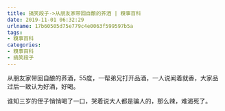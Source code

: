 ```yaml
---
title: 搞笑段子->从朋友家带回自酿的荞酒 | 糗事百科
date: 2019-11-01 06:32:29
urlname: 17b60505d75e779c4e0063f599597b5a
tags: 
- 糗事百科
categories:
- 糗事百科
- 搞笑段子
---
```

从朋友家带回自酿的荞酒，55度，一帮弟兄打开品酒，一人说闻着就香，大家品过后一致认为好酒，好喝。

谁知三岁的侄子悄悄喝了一口，哭着说大人都是骗人的，那么辣，难渴死了。


